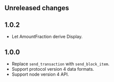 ## Unreleased changes

## 1.0.2

- Let AmountFraction derive Display.

## 1.0.0

- Replace `send_transaction` with `send_block_item`.
- Support protocol version 4 data formats.
- Support node version 4 API.

